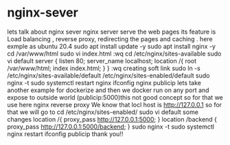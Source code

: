 # nginx-sever
lets talk about nginx sever
nginx server serve the web pages its feature is Load balancing , reverse proxy, redirecting the pages and caching .
here exmple as ubuntu 20.4
sudo apt install update -y
sudo apt install  nginx -y
cd /var/www/html
sudo vi index.html
:wq
cd /etc/nginx/sites-available
sudo vi default
server {
	listen 80;
	server_name localhost;
	location /{
	root /var/www/html;
        index index.html;
}
}
:wq
creating soft link 
sudo ln -s /etc/nginx/sites-available/default /etc/nginx/sites-enabled/default
sudo nginx -t
sudo systemctl restart nginx
ifconfig
nginx publicip
lets take another example
for dockerize and then we docker run on any port and expose to outside world (publicip:5000)this not good concept so for that we use here nginx reverse proxy
We know that locl host is http://127.0.0.1
so for that we will go to cd /etc/nginx/sites-enabled/
sudo vi default 
some changes
location /{
        proxy_pass http://127.0.0.1:5000;
}
location /backend {
        proxy_pass http://127.0.0.1:5000/backend;
}
sudo nginx -t
sudo systemctl nginx restart
ifconfig
publicip
thank you!!

